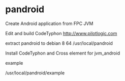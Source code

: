 # pandroid

Create Android application from FPC JVM 

Edit and build CodeTyphon http://www.pilotlogic.com


extract pandroid to debian 8 64 
/usr/local/pandroid

Install CodeTyphon and Cross element for jvm_android

example

/usr/local/pandroid/example

